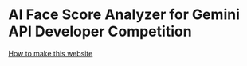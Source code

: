 # AI Face Score Analyzer for Gemini API Developer Competition
[How to make this website](https://www.youtube.com/live/ltm6r3dZ4Ag)
